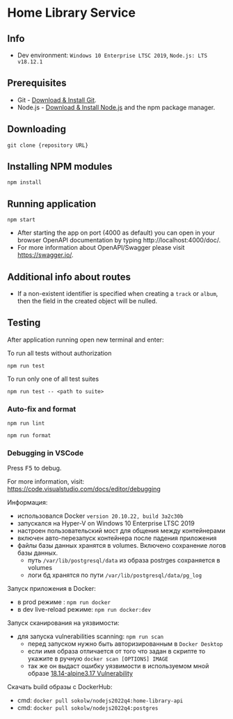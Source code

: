 # Home Library Service

## Info

- Dev environment: `Windows 10 Enterprise LTSC 2019`, `Node.js: LTS v18.12.1`

## Prerequisites

- Git - [Download & Install Git](https://git-scm.com/downloads).
- Node.js - [Download & Install Node.js](https://nodejs.org/en/download/) and the npm package manager.

## Downloading

```
git clone {repository URL}
```

## Installing NPM modules

```
npm install
```

## Running application

```
npm start
```

- After starting the app on port (4000 as default) you can open
in your browser OpenAPI documentation by typing http://localhost:4000/doc/.
- For more information about OpenAPI/Swagger please visit https://swagger.io/.

## Additional info about routes

- If a non-existent identifier is specified when creating a `track` or `album`, 
then the field in the created object will be nulled.

## Testing

After application running open new terminal and enter:

To run all tests without authorization

```
npm run test
```

To run only one of all test suites

```
npm run test -- <path to suite>
```

### Auto-fix and format

```
npm run lint
```

```
npm run format
```

### Debugging in VSCode

Press <kbd>F5</kbd> to debug.

For more information, visit: https://code.visualstudio.com/docs/editor/debugging

Информация:
  - использовался Docker `version 20.10.22, build 3a2c30b`
  - запускался на Hyper-V on Windows 10 Enterprise LTSC 2019
  - настроен пользовательский мост для общения между контейнерами
  - включен авто-перезапуск контейнера после падения приложения
  - файлы базы данных хранятся в volumes. Включено сохранение логов базы данных.
    - путь `/var/lib/postgresql/data` из образа postrges сохраняется в volumes
    - логи бд хранятся по пути `/var/lib/postgresql/data/pg_log`

Запуск приложения в Docker:
  - в prod режиме : `npm run docker`
  - в dev live-reload режиме: `npm run docker:dev`

Запуск сканирования на уязвимости:
  - для запуска vulnerabilities scanning: `npm run scan`
    - перед запуском нужно быть авторизированным в `Docker Desktop`
    - если имя образа отличается от того что задан в скрипте то укажите в ручную `docker scan [OPTIONS] IMAGE`
    - так же он выдаст ошибку уязвимости в используемом мной образе [18.14-alpine3.17 Vulnerability](https://dso.docker.com/images/node/digests/sha256:f8f6e351b184217e007918f27f821cb005a12826452cd6d7399920231a47ffac)

Скачать build образы с DockerHub:
  - cmd: `docker pull sokolw/nodejs2022q4:home-library-api`
  - cmd: `docker pull sokolw/nodejs2022q4:postgres`